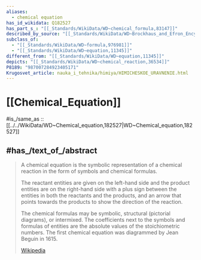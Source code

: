 ```yaml
---
aliases:
  - chemical equation
has_id_wikidata: Q182527
has_part_s_: "[[_Standards/WikiData/WD~chemical_formula,83147]]"
described_by_source: "[[_Standards/WikiData/WD~Brockhaus_and_Efron_Encyclopedic_Dictionary,602358]]"
subclass_of:
  - "[[_Standards/WikiData/WD~formula,976981]]"
  - "[[_Standards/WikiData/WD~equation,11345]]"
different_from: "[[_Standards/WikiData/WD~equation,11345]]"
depicts: "[[_Standards/WikiData/WD~chemical_reaction,36534]]"
P8189: "987007284923405171"
Krugosvet_article: nauka_i_tehnika/himiya/HIMICHESKOE_URAVNENIE.html
---
```


# [[Chemical_Equation]] 

#is_/same_as :: [[../../WikiData/WD~Chemical_equation,182527|WD~Chemical_equation,182527]] 

## #has_/text_of_/abstract 

> A chemical equation is the symbolic representation of a chemical reaction 
> in the form of symbols and chemical formulas. 
> 
> The reactant entities are given on the left-hand side 
> and the product entities are on the right-hand side 
> with a plus sign between the entities in both the reactants and the products, 
> and an arrow that points towards the products to show the direction of the reaction. 
> 
> The chemical formulas may be symbolic, structural (pictorial diagrams), or intermixed. 
> The coefficients next to the symbols and formulas of entities 
> are the absolute values of the stoichiometric numbers. 
> The first chemical equation was diagrammed by Jean Beguin in 1615.
>
> [Wikipedia](https://en.wikipedia.org/wiki/Chemical%20equation) 

